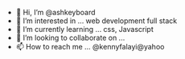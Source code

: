 - 👋 Hi, I’m @ashkeyboard
- 👀 I’m interested in ...  web development full stack
- 🌱 I’m currently learning ... css, Javascript 
- 💞️ I’m looking to collaborate on ...
- 📫 How to reach me ... @kennyfalayi@yahoo

<!---
ashkeyboard/ashkeyboard is a ✨ special ✨ repository because its `README.md` (this file) appears on your GitHub profile.
You can click the Preview link to take a look at your changes.
--->
